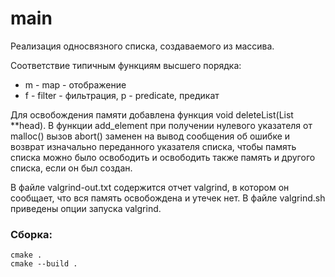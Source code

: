 # main

Реализация односвязного списка, создаваемого из массива.

Соответствие типичным функциям высшего порядка:
* m - map - отображение 
* f - filter - фильтрация, p - predicate, предикат

Для освобождения памяти добавлена функция void deleteList(List **head). В функции add_element при получении нулевого
указателя от malloc() вызов abort() заменен на вывод сообщения об ошибке и возврат изначально переданного указателя
списка, чтобы память списка можно было освободить и освободить также память и другого списка, если он был создан.

В файле valgrind-out.txt содержится отчет valgrind, в котором он сообщает, что вся память освобождена и утечек нет.
В файле valgrind.sh приведены опции запуска valgrind.

### Сборка:
```
cmake .
cmake --build .
